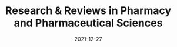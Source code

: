 ---
date: 2021-12-27
##
title:    Research & Reviews in Pharmacy and Pharmaceutical Sciences 
## Titel der Publikation, beispielweise The Lancet.
##
authors: 'Gupta, S'
##
status:   default
##
en:
  subtitle:   'Polypharmacy in Times of COVID-19: A Narrative Review'
  ##
  description: 'COVID-19 pandemic caused by the SARS-Cov-2 virus, has become a serious public health concern worldwide which spread across more than 200 countries in a matter of months. Amidst a deadly second COVID wave in India, the resources and the health infrastructure required to handle the situation was stretched to their limits. Furthermore, due to the non-specific nature of the disease and the plethora of symptoms and complications it presents, the medical management of COVID-19 became complicated and uncertain. Such a grim scenario evokes fear and panic among the citizens, leading to questionable and unnecessary practices such as stocking of medicines, hoarding oxygen cylinders and most importantly, self-medication with over-the-counter drugs, dietary supplements (so-called immune boosters), prescription-only drugs, along with combining the use of alternative systems of medicine. Due to all these reasons, the practice of ‘polypharmacy’ is becoming rampant among the general population, which in most cases is inappropriate and even harmful. This review summarizes the various patient and physician associated factors promoting polypharmacy, along with examples of the common drugs being prescribed and/or self-administered, and the various steps that can be taken to prevent such futile practices.'
  ## 
  tags:    [COVID-19, SARS-Cov-2 virus, pharma health infrastructure, medications]
## 
de: 
  ##
  subtitle:   'Polypharmazie in Zeiten von COVID-19: Ein narrativer Rückblick'
  ##
  description: 'Die COVID-19-Pandemie, die durch das SARS-Cov-2-Virus verursacht wird, hat sich weltweit zu einem ernsten Problem für die öffentliche Gesundheit entwickelt, das sich innerhalb weniger Monate über mehr als 200 Länder ausgebreitet hat. Inmitten einer tödlichen zweiten COVID-Welle in Indien stießen die Ressourcen und die Gesundheitsinfrastruktur, die zur Bewältigung der Situation erforderlich waren, an ihre Grenzen. Darüber hinaus wurde die medizinische Behandlung von COVID-19 aufgrund der unspezifischen Natur der Krankheit und der Vielzahl von Symptomen und Komplikationen, die sie hervorruft, kompliziert und unsicher. Ein solch düsteres Szenario ruft bei den Bürgern Angst und Panik hervor, was zu fragwürdigen und unnötigen Praktiken wie der Bevorratung von Medikamenten, dem Horten von Sauerstoffflaschen und vor allem der Selbstmedikation mit rezeptfreien Arzneimitteln, Nahrungsergänzungsmitteln (so genannten Immunstärkern), verschreibungspflichtigen Medikamenten und der Kombination mit alternativen Heilmethoden führt. Aus all diesen Gründen nimmt die "Polypharmazie" in der Bevölkerung immer mehr zu, was in den meisten Fällen unangemessen und sogar schädlich ist. Diese Übersicht fasst die verschiedenen patienten- und arztbezogenen Faktoren zusammen, die die Polypharmazie begünstigen, sowie Beispiele für häufig verschriebene und/oder selbst verabreichte Arzneimittel und die verschiedenen Maßnahmen, die zur Verhinderung derartiger unsinniger Praktiken ergriffen werden können.'
  ## 
  ##
  tags:     [COVID-19, SARS-Cov-2-Virus, pharmazeutische Gesundheitsinfrastruktur, Medikamente]
##
group:  "Treatments"
##
credit:      https://www.rroij.com/open-access/polypharmacy-in-times-of-covid19-a-narrative-review.pdf
##
## 2020-09-30_10.1038_s41590-020-00808-x.md
---